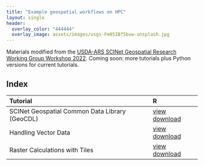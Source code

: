```yaml
---
title: "Example geospatial workflows on HPC"
layout: single
header:
  overlay_color: "444444"
  overlay_image: assets/images/usgs-Fm95IBf5buw-unsplash.jpg
---
```


Materials modified from the [USDA-ARS SCINet Geospatial Research Working Group Workshop 2022](https://usda-scinet.github.io/scinet-geospatial-site/). Coming soon: more 
tutorials plus Python versions for current tutorials.

## Index

| Tutorial  | R | 
|:--|:--|
| SCINet Geospatial Common Data Library (GeoCDL) | [view](GRWG22_GeoCDL_R) [download](../tutorials/GRWG22_GeoCDL.Rmd) | 
| Handling Vector Data | [view](GRWG22_VectorData_R) [download](../tutorials/GRWG22_VectorData.Rmd) |
| Raster Calculations with Tiles | [view](GRWG22_RasterTiles_R) [download](../tutorials/GRWG22_RasterTiles.Rmd) |

<!--| SLURM Job Arrays for Many Data Input Files | [view](GRWG22_ZonalStats_wSLURM_R) [download](../tutorials/GRWG22_ZonalStats_wSLURM.Rmd) |
| Submitting SLURM jobs from R/python | [view](GRWG22_JobPerDataFile_R) [download](../tutorials/GRWG22_JobPerDataFile.Rmd) |
--> 

<!--
| Tutorial | Python | R | 
|:--|:--|:--|
| SCINet Geospatial Common Data Library (GeoCDL) |  | [view](GRWG22_GeoCDL_R) [download](../tutorials/GRWG22_GeoCDL.Rmd) | 
| Handling Vector Data | [view](GRWG22_VectorData_python) [download](../tutorials/GRWG22_VectorData.ipynb) | [view](GRWG22_VectorData_R) [download](../tutorials/GRWG22_VectorData.Rmd) |
| Raster Calculations with Tiles | [view](GRWG22_RasterTiles_python) [download](../tutorials/GRWG22_RasterTiles.ipynb) | [view](GRWG22_RasterTiles_R) [download](../tutorials/GRWG22_RasterTiles.Rmd) |
| SLURM Job Arrays for Many Data Input Files | [view](GRWG22_ZonalStats_wSLURM_python) [download](../tutorials/GRWG22_ZonalStats_wSLURM.ipynb) | [view](GRWG22_ZonalStats_wSLURM_R) [download](../tutorials/GRWG22_ZonalStats_wSLURM.Rmd) |
| Submitting SLURM jobs from R/python |  | [view](GRWG22_JobPerDataFile_R) [download](../tutorials/GRWG22_JobPerDataFile.Rmd) |
--> 
